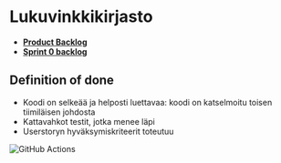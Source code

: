 # Lukuvinkkikirjasto

- **[Product Backlog](https://docs.google.com/spreadsheets/d/1X-Dka5l4AGH5qX0RWS0PIBxflUSbwlH-rtMBb4RWIM4/edit#gid=1)**
- **[Sprint 0 backlog](https://docs.google.com/spreadsheets/d/1X-Dka5l4AGH5qX0RWS0PIBxflUSbwlH-rtMBb4RWIM4/edit#gid=7)**

<TODO info="lisätään sprint backlogille linkki">

## Definition of done
- Koodi on selkeää ja helposti luettavaa: koodi on katselmoitu toisen tiimiläisen johdosta
- Kattavahkot testit, jotka menee läpi
- Userstoryn hyväksymiskriteerit toteutuu

![GitHub Actions](https://github.com/sannahan/lukuvinkkikirjasto/workflows/Java%20CI%20with%20Gradle/badge.svg)
